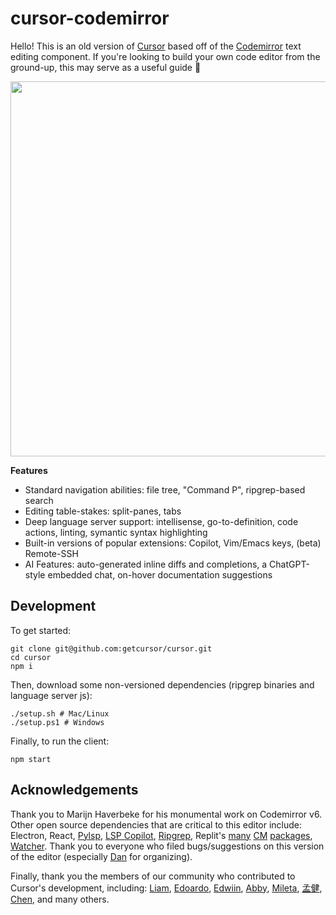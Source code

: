# cursor-codemirror

Hello! This is an old version of [Cursor](https://cursor.so/) based off of the [Codemirror](https://codemirror.net/) text editing component. If you're looking to build your own code editor from the ground-up, this may serve as a useful guide 🙂

<p align="center">
<a href="https://cursor.so/">
<img src="https://user-images.githubusercontent.com/4297743/227696390-0c1886c7-0cda-4528-9259-0b2944892d4c.png" width="600"><br>
</a>
</p>

**Features**
* Standard navigation abilities: file tree, "Command P", ripgrep-based search
* Editing table-stakes: split-panes, tabs
* Deep language server support: intellisense, go-to-definition, code actions, linting, symantic syntax highlighting
* Built-in versions of popular extensions: Copilot, Vim/Emacs keys, (beta) Remote-SSH
* AI Features: auto-generated inline diffs and completions, a ChatGPT-style embedded chat, on-hover documentation suggestions

## Development

To get started:

```
git clone git@github.com:getcursor/cursor.git
cd cursor
npm i
```

Then, download some non-versioned dependencies (ripgrep binaries and language server js):

```
./setup.sh # Mac/Linux
./setup.ps1 # Windows
```

Finally, to run the client:

```
npm start
```

## Acknowledgements

Thank you to Marijn Haverbeke for his monumental work on Codemirror v6. Other open source dependencies that are critical to this editor include: Electron, React, [Pylsp](https://github.com/python-lsp/python-lsp-server), [LSP Copilot](https://github.com/TerminalFi/LSP-copilot), [Ripgrep](https://github.com/BurntSushi/ripgrep), Replit's [many](https://github.com/replit/codemirror-vim) [CM](https://github.com/replit/codemirror-emacs) [packages](https://github.com/replit/Codemirror-CSS-color-picker), [Watcher](https://github.com/fabiospampinato/watcher). Thank you to everyone who filed bugs/suggestions on this version of the editor (especially [Dan](https://github.com/danperks) for organizing).

Finally, thank you the members of our community who contributed to Cursor's development, including: [Liam](https://github.com/terror), [Edoardo](https://github.com/elanzini), [Edwiin](https://github.com/boxizen), [Abby](https://github.com/abbychau), [Mileta](https://github.com/MiletaA), [孟健](https://github.com/mengjian-github), [Chen](https://github.com/yuchen9), and many others.
